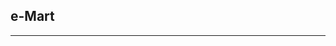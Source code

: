 ## e-Mart
--------------------------------------------------------------------------------------------

